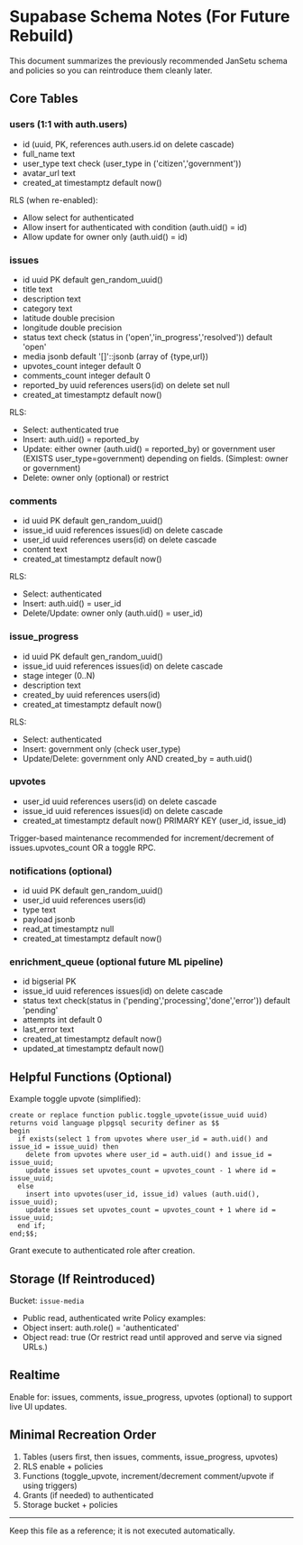 # Supabase Schema Notes (For Future Rebuild)

This document summarizes the previously recommended JanSetu schema and policies so you can reintroduce them cleanly later.

## Core Tables

### users (1:1 with auth.users)
- id (uuid, PK, references auth.users.id on delete cascade)
- full_name text
- user_type text check (user_type in ('citizen','government'))
- avatar_url text
- created_at timestamptz default now()

RLS (when re-enabled):
- Allow select for authenticated
- Allow insert for authenticated with condition (auth.uid() = id)
- Allow update for owner only (auth.uid() = id)

### issues
- id uuid PK default gen_random_uuid()
- title text
- description text
- category text
- latitude double precision
- longitude double precision
- status text check (status in ('open','in_progress','resolved')) default 'open'
- media jsonb default '[]'::jsonb  (array of {type,url})
- upvotes_count integer default 0
- comments_count integer default 0
- reported_by uuid references users(id) on delete set null
- created_at timestamptz default now()

RLS:
- Select: authenticated true
- Insert: auth.uid() = reported_by
- Update: either owner (auth.uid() = reported_by) or government user (EXISTS user_type=government) depending on fields. (Simplest: owner or government)
- Delete: owner only (optional) or restrict

### comments
- id uuid PK default gen_random_uuid()
- issue_id uuid references issues(id) on delete cascade
- user_id uuid references users(id) on delete cascade
- content text
- created_at timestamptz default now()

RLS:
- Select: authenticated
- Insert: auth.uid() = user_id
- Delete/Update: owner only (auth.uid() = user_id)

### issue_progress
- id uuid PK default gen_random_uuid()
- issue_id uuid references issues(id) on delete cascade
- stage integer (0..N)
- description text
- created_by uuid references users(id)
- created_at timestamptz default now()

RLS:
- Select: authenticated
- Insert: government only (check user_type)
- Update/Delete: government only AND created_by = auth.uid()

### upvotes
- user_id uuid references users(id) on delete cascade
- issue_id uuid references issues(id) on delete cascade
- created_at timestamptz default now()
PRIMARY KEY (user_id, issue_id)

Trigger-based maintenance recommended for increment/decrement of issues.upvotes_count OR a toggle RPC.

### notifications (optional)
- id uuid PK default gen_random_uuid()
- user_id uuid references users(id)
- type text
- payload jsonb
- read_at timestamptz null
- created_at timestamptz default now()

### enrichment_queue (optional future ML pipeline)
- id bigserial PK
- issue_id uuid references issues(id) on delete cascade
- status text check(status in ('pending','processing','done','error')) default 'pending'
- attempts int default 0
- last_error text
- created_at timestamptz default now()
- updated_at timestamptz default now()

## Helpful Functions (Optional)

Example toggle upvote (simplified):
```
create or replace function public.toggle_upvote(issue_uuid uuid)
returns void language plpgsql security definer as $$
begin
  if exists(select 1 from upvotes where user_id = auth.uid() and issue_id = issue_uuid) then
    delete from upvotes where user_id = auth.uid() and issue_id = issue_uuid;
    update issues set upvotes_count = upvotes_count - 1 where id = issue_uuid;
  else
    insert into upvotes(user_id, issue_id) values (auth.uid(), issue_uuid);
    update issues set upvotes_count = upvotes_count + 1 where id = issue_uuid;
  end if;
end;$$;
```
Grant execute to authenticated role after creation.

## Storage (If Reintroduced)
Bucket: `issue-media`
- Public read, authenticated write
Policy examples:
- Object insert: auth.role() = 'authenticated'
- Object read: true
(Or restrict read until approved and serve via signed URLs.)

## Realtime
Enable for: issues, comments, issue_progress, upvotes (optional) to support live UI updates.

## Minimal Recreation Order
1. Tables (users first, then issues, comments, issue_progress, upvotes)
2. RLS enable + policies
3. Functions (toggle_upvote, increment/decrement comment/upvote if using triggers)
4. Grants (if needed) to authenticated
5. Storage bucket + policies

---
Keep this file as a reference; it is not executed automatically.
